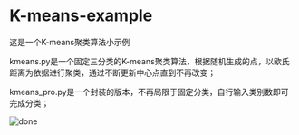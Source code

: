 # K-means-example
这是一个K-means聚类算法小示例


kmeans.py是一个固定三分类的K-means聚类算法，根据随机生成的点，以欧氏距离为依据进行聚类，通过不断更新中心点直到不再改变；

kmeans_pro.py是一个封装的版本，不再局限于固定分类，自行输入类别数即可完成分类；

![done](https://user-images.githubusercontent.com/77494834/138985529-2c48ca74-2649-40f6-97e4-e98a21b41692.png)
